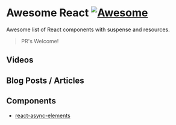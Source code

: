 # **Awesome React** [![Awesome](https://cdn.rawgit.com/sindresorhus/awesome/d7305f38d29fed78fa85652e3a63e154dd8e8829/media/badge.svg)](https://github.com/sindresorhus/awesome)

Awesome list of React components with suspense and resources.

> PR's Welcome!

## Videos

## Blog Posts / Articles

## Components
- [react-async-elements](https://github.com/palmerhq/react-async-elements)
